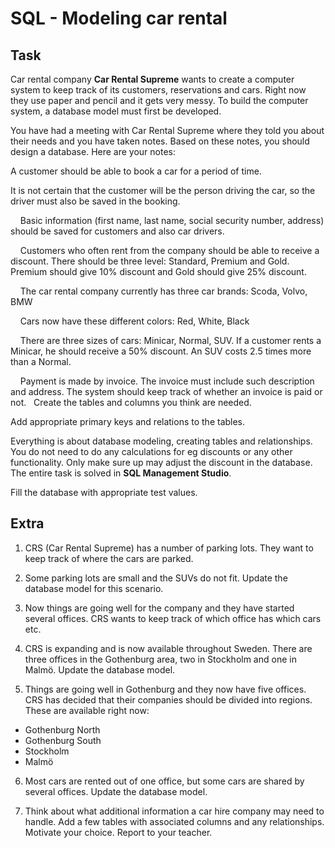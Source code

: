 # SQL - Modeling car rental

## Task

Car rental company **Car Rental Supreme** wants to create a computer system to keep track of its customers, reservations and cars. Right now they use paper and pencil and it gets very messy. To build the computer system, a database model must first be developed.

You have had a meeting with Car Rental Supreme where they told you about their needs and you have taken notes. Based on these notes, you should design a database. Here are your notes:

A customer should be able to book a car for a period of time.

It is not certain that the customer will be the person driving the car, so the driver must also be saved in the booking.

    Basic information (first name, last name, social security number, address) should be saved for customers and also car drivers.

    Customers who often rent from the company should be able to receive a discount. There should be three level: Standard, Premium and Gold. Premium should give 10% discount and Gold should give 25% discount.

    The car rental company currently has three car brands: Scoda, Volvo, BMW

    Cars now have these different colors: Red, White, Black

    There are three sizes of cars: Minicar, Normal, SUV. If a customer rents a Minicar, he should receive a 50% discount. An SUV costs 2.5 times more than a Normal.

    Payment is made by invoice. The invoice must include such description and address. The system should keep track of whether an invoice is paid or not.
 
Create the  tables and columns you think are needed.

Add appropriate primary keys and relations to the tables.

Everything is about database modeling, creating tables and relationships. You do not need to do any calculations for eg discounts or any other functionality. Only make sure up may adjust the discount in the database. The entire task is solved in **SQL Management Studio**.

Fill the database with appropriate test values.

## Extra

1. CRS (Car Rental Supreme) has a number of parking lots. They want to keep track of where the cars are parked.

2. Some parking lots are small and the SUVs do not fit. Update the database model for this scenario.

3. Now things are going well for the company and they have started several offices. CRS wants to keep track of which office has which cars etc.

4. CRS is expanding and is now available throughout Sweden. There are three offices in the Gothenburg area, two in Stockholm and one in Malmö. Update the database model.

5. Things are going well in Gothenburg and they now have five offices. CRS has decided that their companies should be divided into regions. These are available right now:
- Gothenburg North
- Gothenburg South
- Stockholm
- Malmö

6. Most cars are rented out of one office, but some cars are shared by several offices. Update the database model.

7. Think about what additional information a car hire company may need to handle.
Add a few tables with associated columns and any relationships. Motivate your choice. Report to your teacher.